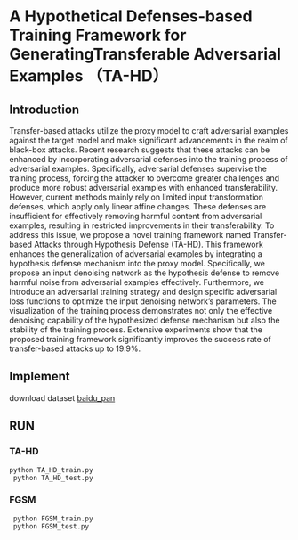 # A Hypothetical Defenses-based Training Framework for GeneratingTransferable Adversarial Examples （TA-HD）

## Introduction    
Transfer-based attacks utilize the proxy model to craft adversarial examples against the target model and make significant advancements in the realm of black-box attacks. Recent research suggests that these attacks can be enhanced by incorporating adversarial defenses into the training process of adversarial examples. Specifically, adversarial defenses supervise the training process, forcing the attacker to overcome greater challenges and produce more robust adversarial examples with enhanced transferability. However, current methods mainly rely on limited input transformation defenses, which apply only linear affine changes. These defenses are insufficient for effectively removing harmful content from adversarial examples, resulting in restricted improvements in their transferability. To address this issue, we propose a novel training framework named Transfer-based Attacks through Hypothesis Defense (TA-HD). This framework enhances the generalization of adversarial examples by integrating a hypothesis defense mechanism into the proxy model. Specifically, we propose an input denoising network as the hypothesis defense to remove harmful noise from adversarial examples effectively. Furthermore, we introduce an adversarial training strategy and design specific adversarial loss functions to optimize the input denoising network’s parameters. The visualization of the training process demonstrates not only the effective denoising capability of the hypothesized defense mechanism but also the stability of the training process. Extensive experiments show that the proposed training framework significantly improves the success rate of transfer-based attacks up to 19.9%. 

## Implement   
download dataset [baidu_pan](https://pan.baidu.com/s/1qRHLwirC_MeFKJvGDAphQQ?pwd=3xrz)    


## RUN  

### TA-HD   
` python TA_HD_train.py `   
` python TA_HD_test.py`   




### FGSM   

` python FGSM_train.py`   
` python FGSM_test.py`   



